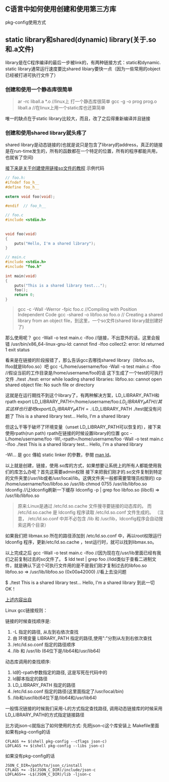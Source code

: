 ## C语言中如何使用创建和使用第三方库

pkg-config使用方式

## static library和shared(dynamic) library(关于.so和.a文件)
library是在C程序编译的最后一步被link的，有两种链接方式：static和dynamic.
static library通常运行速度要比shared libiary要快一点（因为一些常用的object已经被打进可执行文件了）

### 创建和使用一个静态库很简单
> ar -rc liball.a *.o //linux上 打一个静态库很简单 
gcc -g -o prog prog.o liball.a //在linux上用一个static库也还算简单

唯一的缺点在于static library比较大，而且，改了之后得重新编译并且链接

### 创建和使用shared library就头疼了
shared library是动态链接的(也就是说只是包含了library的address，真正的链接是在run-time发生的，所有的函数都在一个特定的位置，所有的程序都能共用，也就省了空间)

[接下来是关于创建使用链接so文件的教程](https://www.cprogramming.com/tutorial/shared-libraries-linux-gcc.html)
示例代码
```C
// foo.h:
#ifndef foo_h__
#define foo_h__
 
extern void foo(void);
 
#endif  // foo_h__

// foo.c
#include <stdio.h>
 
 
void foo(void)
{
    puts("Hello, I'm a shared library");
}

// main.c
#include <stdio.h>
#include "foo.h"
 
int main(void)
{
    puts("This is a shared library test...");
    foo();
    return 0;
}
```
>gcc -c -Wall -Werror -fpic foo.c //Compiling with Position Independent Code
gcc -shared -o libfoo.so foo.o // Creating a shared library from an object file，到这里，一个so文件(shared library就创建好了)

那么使用呢？
gcc -Wall -o test main.c -lfoo //链接，不出意外的话，这里会报错
/usr/bin/x86_64-linux-gnu-ld: cannot find -lfoo
collect2: error: ld returned 1 exit status

看来是在链接的阶段报错了，那么告诉gcc去哪找shared library（libfoo.so，lfoo就是libfoo.so）吧
gcc -L/home/username/foo -Wall -o test main.c -lfoo //假设当前的工作目录是/home/username/foo的话
这下生成了一个test的可执行文件
./test
./test: error while loading shared libraries: libfoo.so: cannot open shared object file: No such file or directory

这就是在运行期找不到这个library了，有两种解决方案，LD_LIBRARY_PATH和rpath
export LD_LIBRARY_PATH=/home/username/foo:$LD_LIBRARY_PATH
// 其实这样也行是吧export LD_LIBRARY_PATH=.:$LD_LIBRARY_PATH
./test就没有问题了
This is a shared library test...
Hello, I'm a shared library

但这么干等于破坏了环境变量（unset LD_LIBRARY_PATH可以恢复的），接下来使用rpath(run path)
rpath在链接的时候设置library的位置
gcc -L/home/username/foo -Wl,-rpath=/home/username/foo -Wall -o test main.c -lfoo
./test
This is a shared library test...
Hello, I'm a shared library

-Wl… 是 gcc 傳給 static linker 的參數，參閱 [man ld](http://man7.org/linux/man-pages/man1/ld.1.html)。

以上就是创建，链接，使用.so库的方式，如果想要让系统上的所有人都能使用我们的库怎么办呢？首先这需要admin权限
接下来把我们刚才的.so文件复制到特定的文件夹里(/usr/lib或者/usr/local/lib。这俩文件夹一般都需要管理员权限的)
cp /home/username/foo/libfoo.so /usr/lib
chmod 0755 /usr/lib/libfoo.so
ldconfig //让ldconfig刷新一下缓存
ldconfig -p | grep foo
libfoo.so (libc6) => /usr/lib/libfoo.so

>原来:Linux是通过 /etc/ld.so.cache 文件搜寻要链接的动态库的。
而 /etc/ld.so.cache 是 ldconfig 程序读取 /etc/ld.so.conf 文件生成的。
（注意， /etc/ld.so.conf 中并不必包含 /lib 和 /usr/lib，ldconfig程序会自动搜索这两个目录）

如果我们把 libmax.so 所在的路径添加到 /etc/ld.so.conf 中，再以root权限运行ldconfig 程序，更新/etc/ld.so.cache ，test运行时，就可以找到libmax.so。


以上完成之后
gcc -Wall -o test main.c -lfoo //因为现在在/usr/lib里面已经有我们之前复制过去的so文件了。
$ ldd test | grep foo //ldd类似于查看二进制文件，就是确认下这个可执行文件用的是不是我们刚才复制过去的libfoo.so
libfoo.so => /usr/lib/libfoo.so (0x00a42000) //看上去没问题

$ ./test
This is a shared library test...
Hello, I'm a shared library
到此一切OK！

[上述内容出自](https://www.cprogramming.com/tutorial/shared-libraries-linux-gcc.html)



Linux gcc链接规则：


链接的时候查找顺序是:
1. -L 指定的路径, 从左到右依次查找
2. 由 环境变量 LIBRARY_PATH 指定的路径,使用":"分割从左到右依次查找
3. /etc/ld.so.conf 指定的路径顺序
4. /lib 和 /usr/lib (64位下是/lib64和/usr/lib64)

动态库调用的查找顺序:
1. ld的-rpath参数指定的路径, 这是写死在代码中的
2. ld脚本指定的路径
3. LD_LIBRARY_PATH 指定的路径
4. /etc/ld.so.conf 指定的路径(这里面指定了/usr/local/bin)
5. /lib和/usr/lib(64位下是/lib64和/usr/lib64)

一般情况链接的时候我们采用-L的方式指定查找路径, 调用动态链接库的时候采用LD_LIBRARY_PATH的方式指定链接路径


比方说json-c就指出了如何使用的方式:
先把json-c这个库安装上
Makefile里面
如果有pkg-config的话
```
CFLAGS += $(shell pkg-config --cflags json-c)
LDFLAGS += $(shell pkg-config --libs json-c)
```
如果没有pkg-config的话
```
JSON_C_DIR=/path/to/json_c/install
CFLAGS += -I$(JSON_C_DIR)/include/json-c
LDFLAGS+= -L$(JSON_C_DIR)/lib -ljson-c
```

